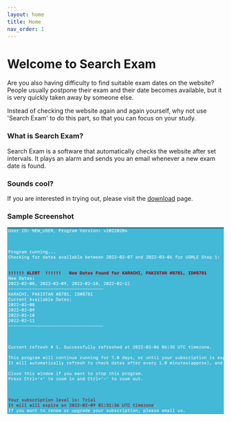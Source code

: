 ```yaml
---
layout: home
title: Home
nav_order: 1
---
```


<!-- this is the homepage -->

# Welcome to Search Exam

Are you also having difficulty to find suitable exam dates on the website? People usually postpone their exam and their date becomes available, but it is very quickly taken away by someone else.

Instead of checking the website again and again yourself, why not use 'Search Exam' to do this part, so that you can focus on your study.


### What is Search Exam?
Search Exam is a software that automatically checks the website after set intervals. It plays an alarm and sends you an email whenever a new exam date is found.


### Sounds cool?
If you are interested in trying out, please visit the [download](/download/) page.

### Sample Screenshot
<!-- <img src="./images/logo.png" alt="Logo" style="zoom:50%;" /> -->

![sample](docs/how_to_use/images/dates_screen_blue.png)

